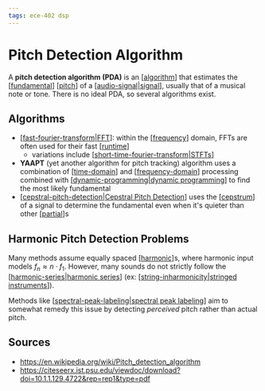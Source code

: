 ```yaml
---
tags: ece-402 dsp
---
```


# Pitch Detection Algorithm

A **pitch detection algorithm (PDA)** is an [[algorithm]] that estimates the [[fundamental]] [[pitch]] of a [[audio-signal|signal]], usually that of a musical note or tone. There is no ideal PDA, so several algorithms exist.

## Algorithms

- [[fast-fourier-transform|FFT]]: within the [[frequency]] domain, FFTs are often used for their fast [[runtime]]
  - variations include [[short-time-fourier-transform|STFTs]]
- **YAAPT** (yet another algorithm for pitch tracking) algorithm uses a combination of [[time-domain]] and [[frequency-domain]] processing combined with [[dynamic-programming|dynamic programming]] to find the most likely fundamental
- [[cepstral-pitch-detection|Cepstral Pitch Detection]] uses the [[cepstrum]] of a signal to determine the fundamental even when it's quieter than other [[partial]]s

## Harmonic Pitch Detection Problems

Many methods assume equally spaced [[harmonic]]s, where harmonic input models $f_n \approx n \cdot f_1$. However, many sounds do not strictly follow the [[harmonic-series|harmonic series]] (ex: [[string-inharmonicity|stringed instruments]]).

Methods like [[spectral-peak-labeling|spectral peak labeling]] aim to somewhat remedy this issue by detecting _perceived_ pitch rather than actual pitch.

## Sources

- <https://en.wikipedia.org/wiki/Pitch_detection_algorithm>
- <https://citeseerx.ist.psu.edu/viewdoc/download?doi=10.1.1.129.4722&rep=rep1&type=pdf>

[//begin]: # "Autogenerated link references for markdown compatibility"
[algorithm]: algorithm "Algorithm"
[fundamental]: fundamental "Fundamental"
[pitch]: pitch "Pitch"
[audio-signal|signal]: audio-signal "Audio Signal"
[fast-fourier-transform|FFT]: fast-fourier-transform "Fast Fourier Transform"
[frequency]: frequency "Frequency"
[runtime]: runtime "Runtime"
[short-time-fourier-transform|STFTs]: short-time-fourier-transform "Short-time Fourier Transform"
[time-domain]: time-domain "Time Domain"
[frequency-domain]: frequency-domain "Frequency Domain"
[dynamic-programming|dynamic programming]: dynamic-programming "Dynamic Programming"
[cepstral-pitch-detection|Cepstral Pitch Detection]: cepstral-pitch-detection "Cepstral Pitch Detection"
[cepstrum]: cepstrum "Cepstrum"
[partial]: partial "Partial"
[harmonic]: harmonic "Harmonic"
[harmonic-series|harmonic series]: harmonic-series "Harmonic Series"
[string-inharmonicity|stringed instruments]: string-inharmonicity "String Inharmonicity"
[spectral-peak-labeling|spectral peak labeling]: spectral-peak-labeling "Spectral Peak Labeling"
[//end]: # "Autogenerated link references"
